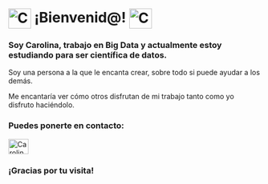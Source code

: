 # <img align="center" src="https://github.com/user-attachments/assets/c62f4a12-078c-4b97-8cd2-a04bd7b8f307" alt="Carolina hernández" height="40" width="45" style="max-width: 100%;"> ¡Bienvenid@! <img align="center" src="https://github.com/user-attachments/assets/c62f4a12-078c-4b97-8cd2-a04bd7b8f307" alt="Carolina hernández" height="40" width="45" style="max-width: 100%;">


### Soy Carolina, trabajo en Big Data y actualmente estoy estudiando para ser científica de datos.


Soy una persona a la que le encanta crear, sobre todo si puede ayudar a los demás.

Me encantaría ver cómo otros disfrutan de mi trabajo tanto como yo disfruto haciéndolo.


### Puedes ponerte en contacto:

<a href="https:\\www.linkedin.com/in/car-her-mer" rel="nofollow"><img align="center" src="https://raw.githubusercontent.com/rahuldkjain/github-profile-readme-generator/master/src/images/icons/Social/linked-in-alt.svg" alt="Carolina hernández" height="30" width="40" style="max-width: 100%;">
</a>

### ¡Gracias por tu visita!
